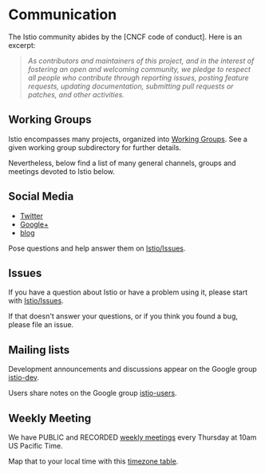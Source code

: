 # Communication

The Istio community abides by the [CNCF code of conduct].  Here is an excerpt:

> _As contributors and maintainers of this project, and in the interest
> of fostering an open and welcoming community, we pledge to respect
> all people who contribute through reporting issues, posting feature
> requests, updating documentation, submitting pull requests or patches,
> and other activities._

## Working Groups

Istio encompasses many projects, organized into [Working Groups](istio-working-grops.md).
See a given working group subdirectory for further details.

Nevertheless, below find a list of many general channels, groups and meetings devoted to Istio below.

## Social Media

* [Twitter](https://twitter.com/IstioMesh)
* [Google+]()
* [blog](https://istio.io/blog/)

Pose questions and help answer them on [Istio/Issues](https://github.com/istio/issues).

## Issues

If you have a question about Istio or have a problem using it, please start with [Istio/Issues](https://github.com/istio/issues).

If that doesn't answer your questions, or if you think you found a bug, please file an issue.

## Mailing lists

Development announcements and discussions appear on the Google group [istio-dev](https://groups.google.com/forum/#!forum/istio-dev).

Users share notes on the Google group [istio-users](https://groups.google.com/forum/#!forum/istio-users).

## Weekly Meeting

We have PUBLIC and RECORDED [weekly meetings](https://zoom.us/j/986657835) every Thursday at 10am US Pacific Time.

Map that to your local time with this [timezone table](https://www.google.com/search?q=1000+am+in+pst).